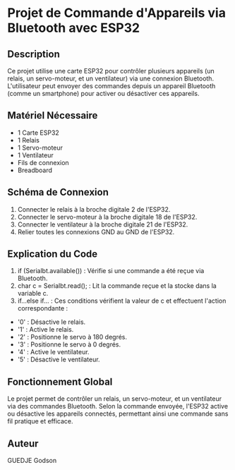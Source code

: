 # Projet de Commande d'Appareils via Bluetooth avec ESP32

## Description

Ce projet utilise une carte ESP32 pour contrôler plusieurs appareils (un relais, un servo-moteur, et un ventilateur) via une connexion Bluetooth. L'utilisateur peut envoyer des commandes depuis un appareil Bluetooth (comme un smartphone) pour activer ou désactiver ces appareils.

## Matériel Nécessaire

- 1 Carte ESP32
- 1 Relais
- 1 Servo-moteur
- 1 Ventilateur
- Fils de connexion
- Breadboard

## Schéma de Connexion

1. Connecter le relais à la broche digitale 2 de l'ESP32.
2. Connecter le servo-moteur à la broche digitale 18 de l'ESP32.
3. Connecter le ventilateur à la broche digitale 21 de l'ESP32.
4. Relier toutes les connexions GND au GND de l'ESP32.

## Explication du Code

1. if (Serialbt.available()) : Vérifie si une commande a été reçue via Bluetooth.
2. char c = Serialbt.read(); : Lit la commande reçue et la stocke dans la variable c.
3. if...else if... : Ces conditions vérifient la valeur de c et effectuent l'action correspondante :
- '0' : Désactive le relais.
- '1' : Active le relais.
- '2' : Positionne le servo à 180 degrés.
- '3' : Positionne le servo à 0 degrés.
- '4' : Active le ventilateur.
- '5' : Désactive le ventilateur.
## Fonctionnement Global
Le projet permet de contrôler un relais, un servo-moteur, et un ventilateur via des commandes Bluetooth. Selon la commande envoyée, l'ESP32 active ou désactive les appareils connectés, permettant ainsi une commande sans fil pratique et efficace.

## Auteur
GUEDJE Godson